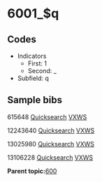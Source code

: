 # 6001\_$q

## Codes

-   Indicators
    -   First: 1
    -   Second: \_
-   Subfield: q

## Sample bibs

615648 [Quicksearch](https://search.library.yale.edu/catalog/615648) [VXWS](http://prodorbis.library.yale.edu:7014/vxws/GetHoldingsService?bibId=615648)

12243640 [Quicksearch](https://search.library.yale.edu/catalog/12243640) [VXWS](http://prodorbis.library.yale.edu:7014/vxws/GetHoldingsService?bibId=12243640)

13025980 [Quicksearch](https://search.library.yale.edu/catalog/13025980) [VXWS](http://prodorbis.library.yale.edu:7014/vxws/GetHoldingsService?bibId=13025980)

13106228 [Quicksearch](https://search.library.yale.edu/catalog/13106228) [VXWS](http://prodorbis.library.yale.edu:7014/vxws/GetHoldingsService?bibId=13106228)

**Parent topic:**[600](../../tags/600/600.md)

